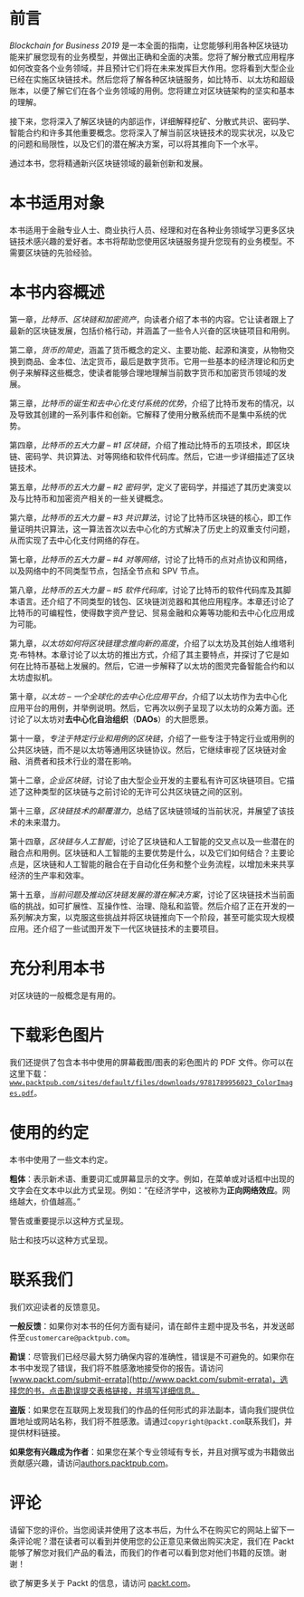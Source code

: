 # 前言

*Blockchain for Business 2019* 是一本全面的指南，让您能够利用各种区块链功能来扩展您现有的业务模型，并做出正确和全面的决策。您将了解分散式应用程序如何改变各个业务领域，并且预计它们将在未来发挥巨大作用。您将看到大型企业已经在实施区块链技术。然后您将了解各种区块链服务，如比特币、以太坊和超级账本，以便了解它们在各个业务领域的用例。您将建立对区块链架构的坚实和基本的理解。

接下来，您将深入了解区块链的内部运作，详细解释挖矿、分散式共识、密码学、智能合约和许多其他重要概念。您将深入了解当前区块链技术的现实状况，以及它的问题和局限性，以及它们的潜在解决方案，可以将其推向下一个水平。

通过本书，您将精通新兴区块链领域的最新创新和发展。

# 本书适用对象

本书适用于金融专业人士、商业执行人员、经理和对在各种业务领域学习更多区块链技术感兴趣的爱好者。本书将帮助您使用区块链服务提升您现有的业务模型。不需要区块链的先验经验。

# 本书内容概述

第一章，*比特币、区块链和加密资产*，向读者介绍了本书的内容。它让读者跟上了最新的区块链发展，包括价格行动，并涵盖了一些令人兴奋的区块链项目和用例。

第二章，*货币的简史*，涵盖了货币概念的定义、主要功能、起源和演变，从物物交换到商品、金本位、法定货币，最后是数字货币。它用一些基本的经济理论和历史例子来解释这些概念，使读者能够合理地理解当前数字货币和加密货币领域的发展。

第三章，*比特币的诞生和去中心化支付系统的优势*，介绍了比特币发布的情况，以及导致其创建的一系列事件和创新。它解释了使用分散系统而不是集中系统的优势。

第四章，*比特币的五大力量 – #1 区块链*，介绍了推动比特币的五项技术，即区块链、密码学、共识算法、对等网络和软件代码库。然后，它进一步详细描述了区块链技术。

第五章，*比特币的五大力量 – #2 密码学*，定义了密码学，并描述了其历史演变以及与比特币和加密资产相关的一些关键概念。

第六章，*比特币的五大力量 – #3 共识算法*，讨论了比特币区块链的核心，即工作量证明共识算法，这一算法首次以去中心化的方式解决了历史上的双重支付问题，从而实现了去中心化支付网络的存在。

第七章，*比特币的五大力量 – #4 对等网络*，讨论了比特币的点对点协议和网络，以及网络中的不同类型节点，包括全节点和 SPV 节点。

第八章，*比特币的五大力量 – #5 软件代码库*，讨论了比特币的软件代码库及其脚本语言。还介绍了不同类型的钱包、区块链浏览器和其他应用程序。本章还讨论了比特币的可编程性，使得数字资产登记、贸易金融和众筹等功能和去中心化应用成为可能。

第九章，*以太坊如何将区块链理念推向新的高度*，介绍了以太坊及其创始人维塔利克·布特林。本章讨论了以太坊的推出方式，介绍了其主要特点，并探讨了它是如何在比特币基础上发展的。然后，它进一步解释了以太坊的图灵完备智能合约和以太坊虚拟机。

第十章，*以太坊 – 一个全球化的去中心化应用平台*，介绍了以太坊作为去中心化应用平台的用例，并举例说明。然后，它再次以例子呈现了以太坊的众筹方面。还讨论了以太坊对**去中心化自治组织**（**DAOs**）的大胆愿景。

第十一章，*专注于特定行业和用例的区块链*，介绍了一些专注于特定行业或用例的公共区块链，而不是以太坊等通用区块链协议。然后，它继续审视了区块链对金融、消费者和技术行业的潜在影响。

第十二章，*企业区块链*，讨论了由大型企业开发的主要私有许可区块链项目。它描述了这种类型的区块链与之前讨论的无许可公共区块链之间的区别。

第十三章，*区块链技术的颠覆潜力*，总结了区块链领域的当前状况，并展望了该技术的未来潜力。

第十四章，*区块链与人工智能*，讨论了区块链和人工智能的交叉点以及一些潜在的融合点和用例。区块链和人工智能的主要优势是什么，以及它们如何结合？主要论点是，区块链和人工智能的融合在于自动化任务和整个业务流程，以增加未来共享经济的生产率和效率。

第十五章，*当前问题及推动区块链发展的潜在解决方案*，讨论了区块链技术当前面临的挑战，如可扩展性、互操作性、治理、隐私和监管。然后介绍了正在开发的一系列解决方案，以克服这些挑战并将区块链推向下一个阶段，甚至可能实现大规模应用。还介绍了一些试图开发下一代区块链技术的主要项目。

# 充分利用本书

对区块链的一般概念是有用的。

# 下载彩色图片

我们还提供了包含本书中使用的屏幕截图/图表的彩色图片的 PDF 文件。你可以在这里下载：[`www.packtpub.com/sites/default/files/downloads/9781789956023_ColorImages.pdf`](https://www.packtpub.com/sites/default/files/downloads/9781789956023_ColorImages.pdf)。

# 使用的约定

本书中使用了一些文本约定。

**粗体**：表示新术语、重要词汇或屏幕显示的文字。例如，在菜单或对话框中出现的文字会在文本中以此方式呈现。例如：“在经济学中，这被称为**正向网络效应**。网络越大，价值越高。”

警告或重要提示以这种方式呈现。

贴士和技巧以这种方式呈现。

# 联系我们

我们欢迎读者的反馈意见。

**一般反馈**：如果你对本书的任何方面有疑问，请在邮件主题中提及书名，并发送邮件至`customercare@packtpub.com`。

**勘误**：尽管我们已经尽最大努力确保内容的准确性，错误是不可避免的。如果你在本书中发现了错误，我们将不胜感激地接受你的报告。请访问[www.packt.com/submit-errata](http://www.packt.com/submit-errata)，选择您的书，点击勘误提交表格链接，并填写详细信息。

**盗版**：如果您在互联网上发现我们的作品的任何形式的非法副本，请向我们提供位置地址或网站名称，我们将不胜感激。请通过`copyright@packt.com`联系我们，并提供材料链接。

**如果您有兴趣成为作者**：如果您在某个专业领域有专长，并且对撰写或为书籍做出贡献感兴趣，请访问[authors.packtpub.com](http://authors.packtpub.com/)。

# 评论

请留下您的评价。当您阅读并使用了这本书后，为什么不在购买它的网站上留下一条评论呢？潜在读者可以看到并使用您的公正意见来做出购买决定，我们在 Packt 能够了解您对我们产品的看法，而我们的作者可以看到您对他们书籍的反馈。谢谢！

欲了解更多关于 Packt 的信息，请访问 [packt.com](http://www.packt.com/)。
